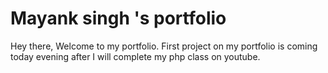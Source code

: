 # Mayank singh 's portfolio

Hey there, Welcome to my portfolio. First project on my portfolio is coming today evening after I will complete my php class on youtube.